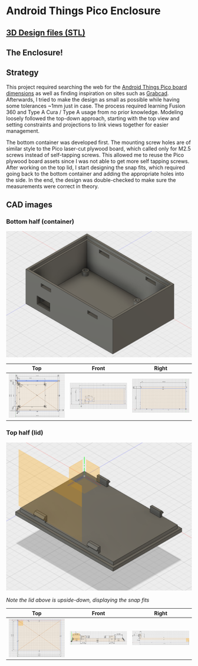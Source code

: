 # Android Things Pico Enclosure

## [3D Design files (STL)](https://github.com/rnlee0054/pico-enclosure/tree/master/3D)

## The Enclosure!

## Strategy

This project required searching the web for the [Android Things Pico board dimensions](https://shop.technexion.com/pico-pi-imx6ul.html?SID=r9g3e9gt8kt70r9akj784lqrs6) as well as finding inspiration on sites such as [Grabcad](https://grabcad.com/library).
Afterwards, I tried to make the design as small as possible while having some tolerances ~1mm just in case.
The process required learning Fusion 360 and Type A Cura / Type A usage from no prior knowledge.
Modeling loosely followed the top-down approach, starting with the top view and setting constraints and projections to link views together for easier management.

The bottom container was developed first.
The mounting screw holes are of similar style to the Pico laser-cut plywood board, which called only for M2.5 screws instead of self-tapping screws.
This allowed me to reuse the Pico plywood board assets since I was not able to get more self tapping screws.
After working on the top lid, I start designing the snap fits, which required going back to the bottom container and adding the appropriate holes into the side.
In the end, the design was double-checked to make sure the measurements were correct in theory.

## CAD images

### Bottom half (container)

<img src="https://github.com/rnlee0054/pico-enclosure/raw/master/Images/Fusion360_2017-10-08_02-54-31.png" width="600" />

Top | Front | Right
---|---|---
<img src="https://github.com/rnlee0054/pico-enclosure/raw/master/Images/Fusion360_2017-10-08_02-51-14.png" width="200" /> | <img src="https://github.com/rnlee0054/pico-enclosure/raw/master/Images/Fusion360_2017-10-08_02-48-49.png" width="200"/> | <img src="https://github.com/rnlee0054/pico-enclosure/raw/master/Images/Fusion360_2017-10-08_02-50-31.png" width="200"/>

### Top half (lid)

<img src="https://github.com/rnlee0054/pico-enclosure/raw/master/Images/Fusion360_2017-10-08_03-00-21.png" width="600" />

_Note the lid above is upside-down, displaying the snap fits_

Top | Front | Right
---|---|---
<img src="https://github.com/rnlee0054/pico-enclosure/raw/master/Images/Fusion360_2017-10-08_02-59-01.png" width="200" /> | <img src="https://github.com/rnlee0054/pico-enclosure/raw/master/Images/Fusion360_2017-10-08_02-57-12.png" width="200"/> | <img src="https://github.com/rnlee0054/pico-enclosure/raw/master/Images/Fusion360_2017-10-08_02-58-24.png" width="200"/>
